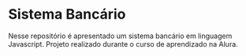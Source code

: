# Sistema Bancário

Nesse repositório é apresentado um sistema bancário em linguagem Javascript. Projeto realizado durante o curso de aprendizado na Alura.